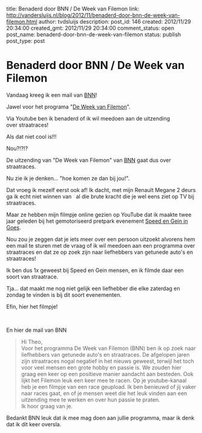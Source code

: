 title: Benaderd door BNN / De Week van Filemon
link: http://vandersluijs.nl/blog/2012/11/benaderd-door-bnn-de-week-van-filemon.html
author: tvdsluijs
description: 
post_id: 146
created: 2012/11/29 20:34:00
created_gmt: 2012/11/29 20:34:00
comment_status: open
post_name: benaderd-door-bnn-de-week-van-filemon
status: publish
post_type: post

# Benaderd door BNN / De Week van Filemon

Vandaag kreeg ik een mail van [BNN](http://www.bnn.nl/)!  
  
Jawel voor het programa "[De Week van Filemon](http://www.uitzendinggemist.nl/programmas/4067-de-week-van-filemon)".  
  
Via Youtube ben ik benaderd of ik wil meedoen aan de uitzending over straatraces!  
  
Als dat niet cool is!!!  
  
Nou?!?!?  
  
  
De uitzending van "De Week van Filemon" van [BNN](http://www.bnn.nl/) gaat dus over straatraces.  
  
Nu zie ik je denken... "hoe komen ze dan bij jou!".  
  
Dat vroeg ik mezelf eerst ook af! Ik dacht, met mijn Renault Megane 2 deurs ga ik echt niet winnen van   al die brute kracht die je wel eens ziet op TV bij straatraces.  
  
Maar ze hebben mijn filmpje online gezien op YouTube dat ik maakte twee jaar geleden bij het gemotoriseerd pretpark evenement [Speed en Gein in Goes](http://www.speedengeingoes.nl/).  
  
Nou zou je zeggen dat je iets meer over een persoon uitzoekt alvorens hem een mail te sturen met de vraag of ik wil meedoen aan een programma over straatraces en dat ze op zoek zijn naar liefhebbers van getunede auto's en straatraces!  
  
Ik ben dus 1x geweest bij Speed en Gein mensen, en ik filmde daar een soort van straatrace.  
  
Tja... dat maakt me nog niet gelijk een liefhebber die elke zaterdag en zondag te vinden is bij dit soort evenementen.  
  
Efin, hier het filmpje!  


 

  
En hier de mail van BNN  


> Hi Theo,  
Voor het programma De Week van Filemon (BNN) ben ik op zoek naar liefhebbers van getunede auto's en straatraces. De afgelopen jaren zijn straatraces nogal negatief in het nieuws geweest, terwijl het toch voor veel mensen een grote hobby en passie is. We zouden hier graag een keer op een positieve manier aandacht aan besteden. Ook lijkt het Filemon leuk een keer mee te racen. Op je youtube-kanaal heb je een filmpje van een race geupload. Ik ben benieuwd of jij vaker naar races gaat, en of je mensen weet die het leuk vinden aan een uitzending mee te werken en over hun passie te praten.  
Ik hoor graag van je.

  
Bedankt BNN leuk dat ik mee mag doen aan jullie programma, maar ik denk dat ik dit keer oversla.